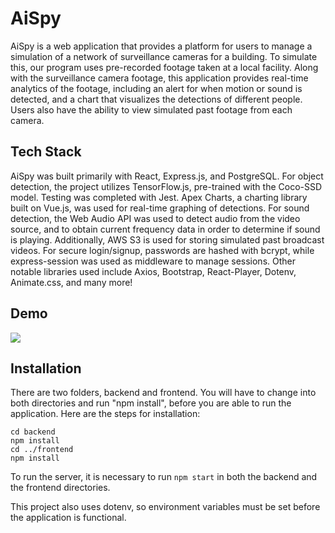 # AiSpy

AiSpy is a web application that provides a platform for users to manage a simulation of a network of surveillance cameras for a building. To simulate this, our program uses pre-recorded footage taken at a local facility. Along with the surveillance camera footage, this application provides real-time analytics of the footage, including an alert for when motion or sound is detected, and a chart that visualizes the detections of different people. Users also have the ability to view simulated past footage from each camera.

## Tech Stack

AiSpy was built primarily with React, Express.js, and PostgreSQL. For object detection, the project utilizes TensorFlow.js, pre-trained with the Coco-SSD model. Testing was completed with Jest. Apex Charts, a charting library built on Vue.js, was used for real-time graphing of detections. For sound detection, the Web Audio API was used to detect audio from the video source, and to obtain current frequency data in order to determine if sound is playing. Additionally, AWS S3 is used for storing simulated past broadcast videos. For secure login/signup, passwords are hashed with bcrypt, while express-session was used as middleware to manage sessions. Other notable libraries used include Axios, Bootstrap, React-Player, Dotenv, Animate.css, and many more!

## Demo

![](https://github.com/jimmyzhng/aispy/blob/master/frontend/public/aispy-demo.gif)

## Installation

There are two folders, backend and frontend. You will have to change into both directories and run "npm install", before you are able to run the application. Here are the steps for installation:

```
cd backend
npm install
cd ../frontend
npm install
```

To run the server, it is necessary to run `npm start` in both the backend and the frontend directories.

This project also uses dotenv, so environment variables must be set before the application is functional.
